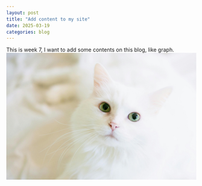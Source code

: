 ```yaml
---
layout: post
title: "Add content to my site"
date: 2025-03-19
categories: blog
---
```

This is week 7, I want to add some contents on this blog, like graph.
![My Image](assets/images/myimage.png)
